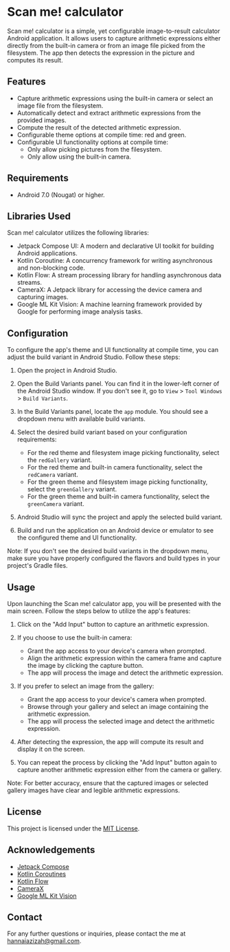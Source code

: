 # Scan me! calculator

Scan me! calculator is a simple, yet configurable image-to-result calculator Android application. It allows users to capture arithmetic expressions either directly from the built-in camera or from an image file picked from the filesystem. The app then detects the expression in the picture and computes its result.

## Features

- Capture arithmetic expressions using the built-in camera or select an image file from the filesystem.
- Automatically detect and extract arithmetic expressions from the provided images.
- Compute the result of the detected arithmetic expression.
- Configurable theme options at compile time: red and green.
- Configurable UI functionality options at compile time:
    - Only allow picking pictures from the filesystem.
    - Only allow using the built-in camera.

## Requirements

- Android 7.0 (Nougat) or higher.

## Libraries Used

Scan me! calculator utilizes the following libraries:

- Jetpack Compose UI: A modern and declarative UI toolkit for building Android applications.
- Kotlin Coroutine: A concurrency framework for writing asynchronous and non-blocking code.
- Kotlin Flow: A stream processing library for handling asynchronous data streams.
- CameraX: A Jetpack library for accessing the device camera and capturing images.
- Google ML Kit Vision: A machine learning framework provided by Google for performing image analysis tasks.

## Configuration

To configure the app's theme and UI functionality at compile time, you can adjust the build variant in Android Studio. Follow these steps:

1. Open the project in Android Studio.

2. Open the Build Variants panel. You can find it in the lower-left corner of the Android Studio window. If you don't see it, go to `View` > `Tool Windows` > `Build Variants`.

3. In the Build Variants panel, locate the `app` module. You should see a dropdown menu with available build variants.

4. Select the desired build variant based on your configuration requirements:
    - For the red theme and filesystem image picking functionality, select the `redGallery` variant.
    - For the red theme and built-in camera functionality, select the `redCamera` variant.
    - For the green theme and filesystem image picking functionality, select the `greenGallery` variant.
    - For the green theme and built-in camera functionality, select the `greenCamera` variant.

5. Android Studio will sync the project and apply the selected build variant.

6. Build and run the application on an Android device or emulator to see the configured theme and UI functionality.

Note: If you don't see the desired build variants in the dropdown menu, make sure you have properly configured the flavors and build types in your project's Gradle files.

## Usage

Upon launching the Scan me! calculator app, you will be presented with the main screen. Follow the steps below to utilize the app's features:

1. Click on the "Add Input" button to capture an arithmetic expression.

2. If you choose to use the built-in camera:
    - Grant the app access to your device's camera when prompted.
    - Align the arithmetic expression within the camera frame and capture the image by clicking the capture button.
    - The app will process the image and detect the arithmetic expression.

3. If you prefer to select an image from the gallery:
    - Grant the app access to your device's camera when prompted.
    - Browse through your gallery and select an image containing the arithmetic expression.
    - The app will process the selected image and detect the arithmetic expression.

4. After detecting the expression, the app will compute its result and display it on the screen.

5. You can repeat the process by clicking the "Add Input" button again to capture another arithmetic expression either from the camera or gallery.

Note: For better accuracy, ensure that the captured images or selected gallery images have clear and legible arithmetic expressions.
## License

This project is licensed under the [MIT License](LICENSE).

## Acknowledgements

- [Jetpack Compose](https://developer.android.com/jetpack/compose)
- [Kotlin Coroutines](https://kotlinlang.org/docs/coroutines)
- [Kotlin Flow](https://kotlinlang.org/docs/flow)
- [CameraX](https://developer.android.com/training/camerax)
- [Google ML Kit Vision](https://developers.google.com/ml-kit/vision)

## Contact

For any further questions or inquiries, please contact the me at hannaiazizah@gmail.com.